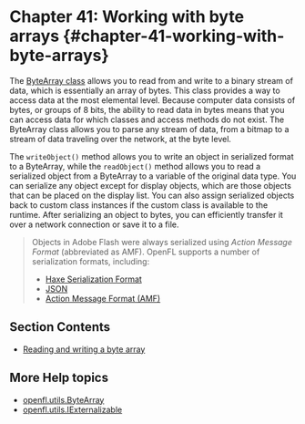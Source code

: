# Chapter 41: Working with byte arrays {#chapter-41-working-with-byte-arrays}

The [ByteArray class](https://api.openfl.org/openfl/utils/ByteArray.html) allows
you to read from and write to a binary stream of data, which is essentially an
array of bytes. This class provides a way to access data at the most elemental
level. Because computer data consists of bytes, or groups of 8 bits, the ability
to read data in bytes means that you can access data for which classes and
access methods do not exist. The ByteArray class allows you to parse any stream
of data, from a bitmap to a stream of data traveling over the network, at the
byte level.

The `writeObject()` method allows you to write an object in serialized format to
a ByteArray, while the `readObject()` method allows you to read a serialized
object from a ByteArray to a variable of the original data type. You can
serialize any object except for display objects, which are those objects that
can be placed on the display list. You can also assign serialized objects back
to custom class instances if the custom class is available to the runtime. After
serializing an object to bytes, you can efficiently transfer it over a network
connection or save it to a file.

> Objects in Adobe Flash were always serialized using _Action Message Format_
> (abbreviated as AMF). OpenFL supports a number of serialization formats,
> including:
> 
> - [Haxe Serialization Format](https://haxe.org/manual/std-serialization.html)
> - [JSON](https://en.wikipedia.org/wiki/JSON)
> - [Action Message Format (AMF)](https://en.wikipedia.org/wiki/Action_Message_Format)

## Section Contents

- [Reading and writing a byte array](./reading-and-writing-a-byte-array.md)

<!-- TODO: uncomment when this content is adapted for OpenFL
- [ByteArray example: Reading a .zip file](./bytearray-example-reading-a-zip-file.md)-->

## More Help topics

- [openfl.utils.ByteArray](https://api.openfl.org/openfl/utils/ByteArray.html)
- [openfl.utils.IExternalizable](https://api.openfl.org/openfl/utils/IExternalizable.html)
